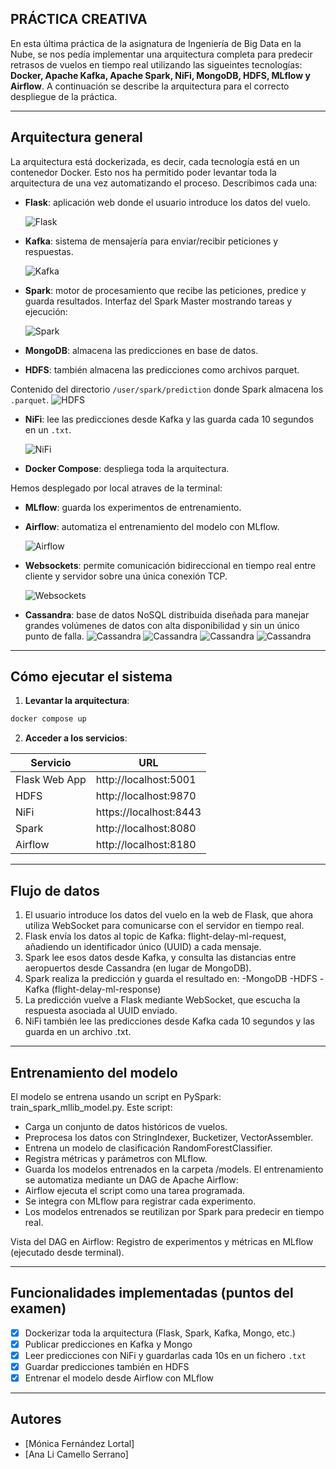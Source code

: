 ## PRÁCTICA CREATIVA

En esta última práctica de la asignatura de Ingeniería de Big Data en la Nube, se nos pedía implementar una arquitectura completa para predecir retrasos de vuelos en tiempo real utilizando las sigueintes tecnologías: 
 **Docker, Apache Kafka, Apache Spark, NiFi, MongoDB, HDFS, MLflow y Airflow**. A continuación se describe la arquitectura para el correcto despliegue de la práctica.

---

## Arquitectura general

La arquitectura está dockerizada, es decir, cada tecnología está en un contenedor Docker. Esto nos ha permitido poder levantar toda la arquitectura de una vez automatizando el proceso.
Describimos cada una:

- **Flask**: aplicación web donde el usuario introduce los datos del vuelo.
  
  ![Flask](img/predictions.png)
  
- **Kafka**: sistema de mensajería para enviar/recibir peticiones y respuestas.
  
   ![Kafka](img/kafka.png)
  
- **Spark**: motor de procesamiento que recibe las peticiones, predice y guarda resultados. Interfaz del Spark Master mostrando tareas y ejecución:
  
  ![Spark](img/spark.png)
  
- **MongoDB**: almacena las predicciones en base de datos.
  
- **HDFS**: también almacena las predicciones como archivos parquet.
  
Contenido del directorio `/user/spark/prediction` donde Spark almacena los `.parquet`.
  ![HDFS](img/hdfs.png)

- **NiFi**: lee las predicciones desde Kafka y las guarda cada 10 segundos en un `.txt`.
  
  ![NiFi](img/nifi.png)
  
- **Docker Compose**: despliega toda la arquitectura.

Hemos desplegado por local atraves de la terminal:

- **MLflow**: guarda los experimentos de entrenamiento.
  
- **Airflow**: automatiza el entrenamiento del modelo con MLflow.
  
  ![Airflow](img/airflow.png)


- **Websockets**: permite comunicación bidireccional en tiempo real entre cliente y servidor sobre una única conexión TCP.
  
  ![Websockets](img/websockets.png)

- **Cassandra**: base de datos NoSQL distribuida diseñada para manejar grandes volúmenes de datos con alta disponibilidad y sin un único punto de falla.
  ![Cassandra](img/cassandra2.png)
  ![Cassandra](img/cassandra3.png)
  ![Cassandra](img/cassandra1.png)
  ![Cassandra](img/cassandra.png)

---



## Cómo ejecutar el sistema

1. **Levantar la arquitectura**:

```bash
docker compose up
```

2. **Acceder a los servicios**:

| Servicio     | URL                      |
|--------------|--------------------------|
| Flask Web App | http://localhost:5001    |
| HDFS         |  http://localhost:9870    |
| NiFi         | https://localhost:8443    |
| Spark        | http://localhost:8080     |
| Airflow      | http://localhost:8180     |

---

## Flujo de datos

1. El usuario introduce los datos del vuelo en la web de Flask, que ahora utiliza WebSocket para comunicarse con el servidor en tiempo real.
2. Flask envía los datos al topic de Kafka: flight-delay-ml-request, añadiendo un identificador único (UUID) a cada mensaje.
3. Spark lee esos datos desde Kafka, y consulta las distancias entre aeropuertos desde Cassandra (en lugar de MongoDB).
4. Spark realiza la predicción y guarda el resultado en:
 -MongoDB
 -HDFS
 -Kafka (flight-delay-ml-response)
5. La predicción vuelve a Flask mediante WebSocket, que escucha la respuesta asociada al UUID enviado.
6. NiFi también lee las predicciones desde Kafka cada 10 segundos y las guarda en un archivo .txt.

---

## Entrenamiento del modelo

El modelo se entrena usando un script en PySpark: train_spark_mllib_model.py. Este script:
- Carga un conjunto de datos históricos de vuelos.
- Preprocesa los datos con StringIndexer, Bucketizer, VectorAssembler.
- Entrena un modelo de clasificación RandomForestClassifier.
- Registra métricas y parámetros con MLflow.
- Guarda los modelos entrenados en la carpeta /models.
El entrenamiento se automatiza mediante un DAG de Apache Airflow:
- Airflow ejecuta el script como una tarea programada.
- Se integra con MLflow para registrar cada experimento.
- Los modelos entrenados se reutilizan por Spark para predecir en tiempo real.

Vista del DAG en Airflow:
Registro de experimentos y métricas en MLflow (ejecutado desde terminal).

---

## Funcionalidades implementadas (puntos del examen)

- [x] Dockerizar toda la arquitectura (Flask, Spark, Kafka, Mongo, etc.)
- [x] Publicar predicciones en Kafka y Mongo
- [x] Leer predicciones con NiFi y guardarlas cada 10s en un fichero `.txt`
- [x] Guardar predicciones también en HDFS
- [x] Entrenar el modelo desde Airflow con MLflow

---

## Autores

- [Mónica Fernández Lortal]  
- [Ana Li Camello Serrano]
